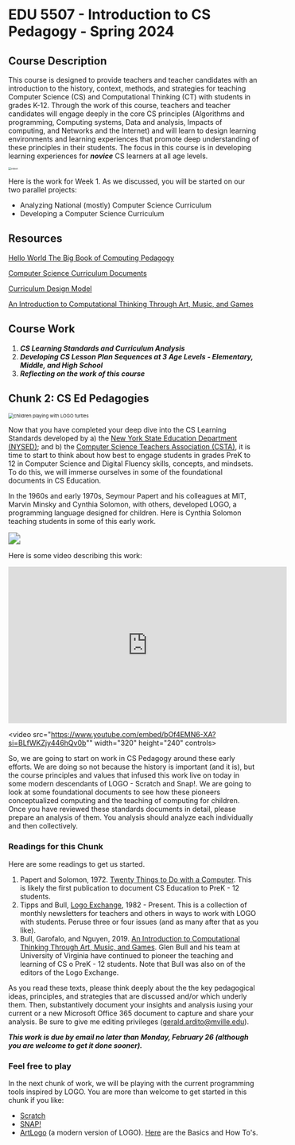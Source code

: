 # EDU 5507 - Introduction to CS Pedagogy - Spring 2024


## Course Description
This course is designed to provide teachers and teacher candidates with an introduction to the history, context, methods, and strategies for teaching Computer Science (CS) and Computational Thinking (CT) with students in grades K-12. Through the work of this course, teachers and teacher candidates will engage deeply in the core CS principles (Algorithms and programming, Computing systems, Data and analysis, Impacts of computing, and Networks and the Internet) and will learn to design learning environments and learning experiences that promote deep understanding of these principles in their students. The focus in this course is in developing learning experiences for ***novice*** CS learners at all age levels.

<img src="https://images.unsplash.com/photo-1680731253572-92052349dd21?q=80&w=1887&auto=format&fit=crop&ixlib=rb-4.0.3&ixid=M3wxMjA3fDB8MHxwaG90by1wYWdlfHx8fGVufDB8fHx8fA%3D%3D" alt="robot" style="zoom:37%;" />

Here is the work for Week 1. As we discussed, you will be started on our two parallel projects:
* Analyzing National (mostly) Computer Science Curriculum
* Developing a Computer Science Curriculum

## Resources 

[Hello World The Big Book of Computing Pedagogy](https://www.raspberrypi.org/hello-world/issues/the-big-book-of-computing-pedagogy)

[Computer Science Curriculum Documents](https://github.com/drardito/CS_Ed_Pedagogy_Summer_2022/blob/main/National%20Computer%20ScienceTechnology%20Curricula.md)

[Curriculum Design Model](https://cmapscloud.ihmc.us/viewer/cmap/1Y74YZQ2D-2BHBYL0-455)

[An Introduction to Computational Thinking Through Art, Music, and Games](https://github.com/drardito/CS_Ed_Pedagogy_Spring_2024/blob/main/Readings/Bull%20Intro%20to%20CT%20via%20Art%20Music.pdf)

## Course Work 
1. ***CS Learning Standards and Curriculum Analysis***
2. ***Developing CS Lesson Plan Sequences at 3 Age Levels - Elementary, Middle, and High School***
3. ***Reflecting on the work of this course***

## Chunk 2: CS Ed Pedagogies

<img src="https://runestone.academy/ns/books/published/welcomecs/_images/mindstorms_turtle.jpg" alt="children playing with LOGO turtles" style="zoom:67%;" />



Now that you have completed your deep dive into the CS Learning Standards developed by a)  the [New York State Education Department (NYSED)](https://www.nysed.gov/curriculum-instruction/computer-science-and-digital-fluency-learning-standards);  and b) the [Computer Science Teachers Association (CSTA)](https://csteachers.org/k12standards/interactive/), it is time to start to think about how best to engage students in grades PreK to 12 in Computer Science and Digital Fluency skills, concepts, and mindsets. To do this, we will immerse ourselves in some of the foundational documents in CS Education.

In the 1960s and early 1970s, Seymour Papert and his colleagues at MIT, Marvin Minsky and Cynthia Solomon, with others, developed LOGO, a programming language designed for children. Here is Cynthia Solomon teaching students in some of this early work.

<img src="https://logothings.github.io/logothings/images/grade1.71.jpg" style="zoom:150%;" />



Here is some video describing this work:

<iframe width="560" height="315" src="https://www.youtube.com/embed/bOf4EMN6-XA?si=BLfWKZjy446hQv0b" title="YouTube video player" frameborder="0" allow="accelerometer; autoplay; clipboard-write; encrypted-media; gyroscope; picture-in-picture; web-share" allowfullscreen></iframe>

<video src="https://www.youtube.com/embed/bOf4EMN6-XA?si=BLfWKZjy446hQv0b"" width="320" height="240" controls></video>



So, we are going to start on work in CS Pedagogy around these early efforts. We are doing so not because the history is important (and it is), but the course principles and values that infused this work live on today in some modern descendants of LOGO - Scratch and Snap!. We are going to look at some foundational documents to see how these pioneers conceptualized computing and the teaching of computing for children. Once you have reviewed these standards documents in detail, please prepare an analysis of them. You analysis should analyze each individually and then collectively.

### Readings for this Chunk
Here are some readings to get us started.
1. Papert and Solomon, 1972.  [Twenty Things to Do with a Computer](https://manhattanville-my.sharepoint.com/:b:/g/personal/gerald_ardito_mville_edu/EXb97vAChJNFled2QRt-x_sBCZJG--O6QCm_Ef3WZFgTGg?e=O6ql86). This is likely the first publication to document CS Education to PreK - 12 students.
2. Tipps and Bull, [Logo Exchange](https://el.media.mit.edu/logo-foundation/resources/nlx/index.html), 1982 - Present. This is a collection of monthly newsletters for teachers and others in ways to work with LOGO with students. Peruse three or four issues (and as many after that as you like). 
3. Bull, Garofalo, and Nguyen, 2019. [An Introduction to Computational Thinking Through Art, Music, and Games](https://manhattanville-my.sharepoint.com/:b:/g/personal/gerald_ardito_mville_edu/ERq0S2waOU9IlOv3jjUV224BFLlOXJ66qVc_z8qNnKafRg?e=HNc7Jg). Glen Bull and his team at University of Virginia have continued to pioneer the teaching and learning of CS o PreK - 12 students. Note that Bull was also on of the editors of the Logo Exchange.


As you read these texts, please think deeply about the the key pedagogical ideas, principles, and strategies that are discussed and/or which underly them. Then, substantively document your insights and analysis iusing your current or a new Microsoft Office 365 document to capture and share your analysis. Be sure to give me editing privileges (gerald.ardito@mville.edu).

***This work is due by email no later than Monday, February 26 (although you are welcome to get it done sooner).***

### Feel free to play

In the next chunk of work, we will be playing with the current programming tools inspired by LOGO. You are more than welcome to get started in this chunk if you like:

* [Scratch](https://scratch.mit.edu/)
* [SNAP!](https://snap.berkeley.edu/)
* [ArtLogo](https://playfulinvention.com/artlogo/) (a modern version of LOGO). [Here](https://playfulinvention.com/artlogo-help/) are the Basics and How To's.

